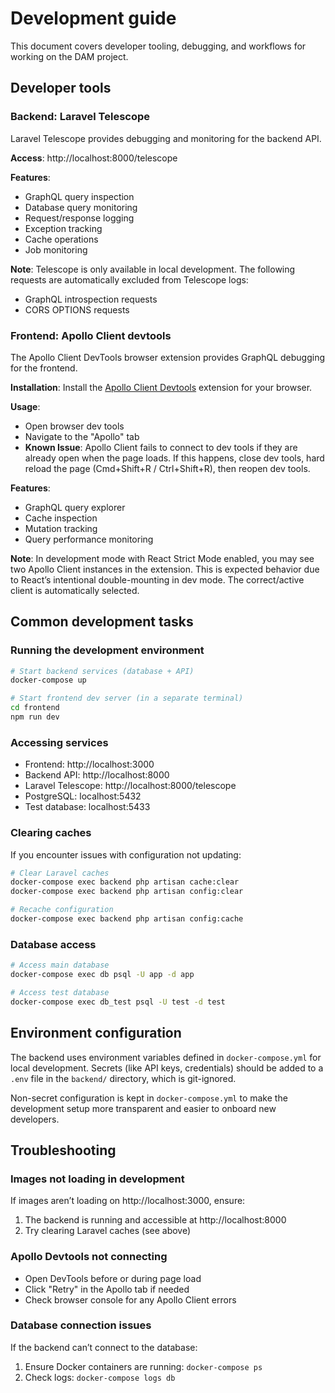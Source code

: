 # Development guide

This document covers developer tooling, debugging, and workflows for working on the DAM project.

## Developer tools

### Backend: Laravel Telescope

Laravel Telescope provides debugging and monitoring for the backend API.

**Access**: http://localhost:8000/telescope

**Features**:
- GraphQL query inspection
- Database query monitoring
- Request/response logging
- Exception tracking
- Cache operations
- Job monitoring

**Note**: Telescope is only available in local development. The following requests are automatically excluded from Telescope logs:
- GraphQL introspection requests
- CORS OPTIONS requests

### Frontend: Apollo Client devtools

The Apollo Client DevTools browser extension provides GraphQL debugging for the frontend.

**Installation**: Install the [Apollo Client Devtools](https://www.apollographql.com/docs/react/development-testing/developer-tooling/#apollo-client-devtools) extension for your browser.

**Usage**:
- Open browser dev tools
- Navigate to the "Apollo" tab
- **Known Issue**: Apollo Client fails to connect to dev tools if they are already open when the page loads. If
  this happens, close dev tools, hard reload the page (Cmd+Shift+R / Ctrl+Shift+R), then reopen dev tools.

**Features**:
- GraphQL query explorer
- Cache inspection
- Mutation tracking
- Query performance monitoring

**Note**: In development mode with React Strict Mode enabled, you may see two Apollo Client instances in the extension.
This is expected behavior due to React’s intentional double-mounting in dev mode. The correct/active client is
automatically selected.

## Common development tasks

### Running the development environment

```bash
# Start backend services (database + API)
docker-compose up

# Start frontend dev server (in a separate terminal)
cd frontend
npm run dev
```

### Accessing services

- Frontend: http://localhost:3000
- Backend API: http://localhost:8000
- Laravel Telescope: http://localhost:8000/telescope
- PostgreSQL: localhost:5432
- Test database: localhost:5433

### Clearing caches

If you encounter issues with configuration not updating:

```bash
# Clear Laravel caches
docker-compose exec backend php artisan cache:clear
docker-compose exec backend php artisan config:clear

# Recache configuration
docker-compose exec backend php artisan config:cache
```

### Database access

```bash
# Access main database
docker-compose exec db psql -U app -d app

# Access test database
docker-compose exec db_test psql -U test -d test
```

## Environment configuration

The backend uses environment variables defined in `docker-compose.yml` for local development. Secrets (like API keys,
credentials) should be added to a `.env` file in the `backend/` directory, which is git-ignored.

Non-secret configuration is kept in `docker-compose.yml` to make the development setup more transparent and easier to
onboard new developers.

## Troubleshooting

### Images not loading in development

If images aren’t loading on http://localhost:3000, ensure:
1. The backend is running and accessible at http://localhost:8000
2. Try clearing Laravel caches (see above)

### Apollo Devtools not connecting

- Open DevTools before or during page load
- Click "Retry" in the Apollo tab if needed
- Check browser console for any Apollo Client errors

### Database connection issues

If the backend can’t connect to the database:
1. Ensure Docker containers are running: `docker-compose ps`
2. Check logs: `docker-compose logs db`
